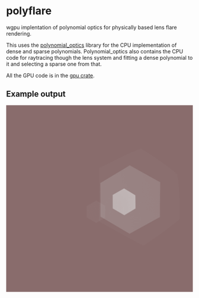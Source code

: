 # polyflare
wgpu implentation of polynomial optics for physically based lens flare rendering.

This uses the [polynomial_optics](https://github.com/luksab/polyflare/tree/master/polynomial_optics) library for the CPU implementation of dense and sparse polynomials.
Polynomial_optics also contains the CPU code for raytracing though the lens system and fitting a dense polynomial to it and selecting a sparse one from that.

All the GPU code is in the [gpu crate](https://github.com/luksab/polyflare/tree/master/gpu).

## Example output
![example](./images/screenshot_correct.png)
